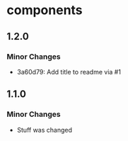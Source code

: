 # components

## 1.2.0

### Minor Changes

- 3a60d79: Add title to readme via #1

## 1.1.0

### Minor Changes

- Stuff was changed
